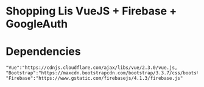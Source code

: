 # Shopping Lis VueJS + Firebase + GoogleAuth

# Dependencies
    "Vue":"https://cdnjs.cloudflare.com/ajax/libs/vue/2.3.0/vue.js,
    "Bootstrap":"https://maxcdn.bootstrapcdn.com/bootstrap/3.3.7/css/bootstrap.min.css",
    "Firebase":"https://www.gstatic.com/firebasejs/4.1.3/firebase.js"
